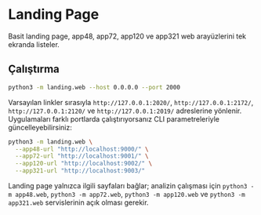 # Landing Page

Basit landing page, app48, app72, app120 ve app321 web arayüzlerini tek ekranda listeler.

## Çalıştırma

```bash
python3 -m landing.web --host 0.0.0.0 --port 2000
```

Varsayılan linkler sırasıyla `http://127.0.0.1:2020/`, `http://127.0.0.1:2172/`, `http://127.0.0.1:2120/` ve `http://127.0.0.1:2019/` adreslerine yönlenir. Uygulamaları farklı portlarda çalıştırıyorsanız CLI parametreleriyle güncelleyebilirsiniz:

```bash
python3 -m landing.web \
  --app48-url "http://localhost:9000/" \
  --app72-url "http://localhost:9001/" \
  --app120-url "http://localhost:9002/" \
  --app321-url "http://localhost:9003/"
```

Landing page yalnızca ilgili sayfaları bağlar; analizin çalışması için `python3 -m app48.web`, `python3 -m app72.web`, `python3 -m app120.web` ve `python3 -m app321.web` servislerinin açık olması gerekir.
